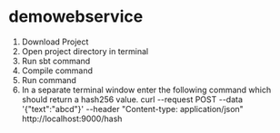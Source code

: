 # demowebservice

1. Download Project
2. Open project directory in terminal
3. Run sbt command
4. Compile command
5. Run command
6. In a separate terminal window enter the following command which should return a hash256 value. 
curl --request POST --data '{"text":"abcd"}' --header "Content-type: application/json" http://localhost:9000/hash
